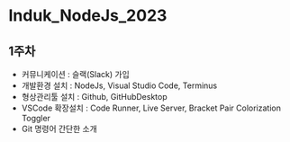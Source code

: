 # Induk_NodeJs_2023

## 1주차

- 커뮤니케이션 : 슬랙(Slack) 가입
- 개발환경 설치 : NodeJs, Visual Studio Code, Terminus
- 형상관리툴 설치 : Github, GitHubDesktop
- VSCode 확장설치 : Code Runner, Live Server, Bracket Pair Colorization Toggler
- Git 명령어 간단한 소개